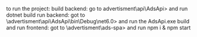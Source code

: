 to run the project: 
build backend: go to advertisment\api\AdsApi> and run dotnet build
run backend: got to \advertisment\api\AdsApi\bin\Debug\net6.0> and run the AdsApi.exe
build and run frontend: got to \advertisment\ads-spa> and run npm i & npm start
